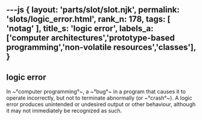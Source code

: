 ---js
{
  layout: 'parts/slot/slot.njk',
  permalink: 'slots/logic_error.html',
  rank_n: 178,
  tags: [ 'notag' ],
  title_s: 'logic error',
  labels_a: ['computer architectures','prototype-based programming','non-volatile resources','classes'],
}
---
## logic error

In ~°computer programming°~, a ~°bug°~ in a program that causes it to operate incorrectly, but not to terminate abnormally (or ~°crash°~). A logic error produces unintended or undesired output or other behaviour, although it may not immediately be recognized as such.
